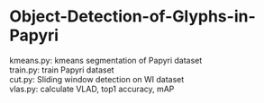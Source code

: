 # Object-Detection-of-Glyphs-in-Papyri
kmeans.py: kmeans segmentation of Papyri dataset \
train.py: train Papyri dataset \
cut.py: Sliding window detection on WI dataset \
vlas.py: calculate VLAD, top1 accuracy, mAP
